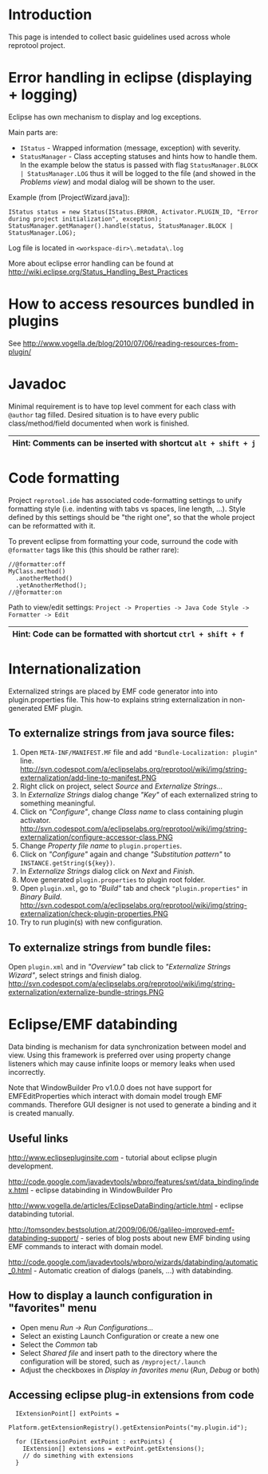 # Introduction #

This page is intended to collect basic guidelines used across whole reprotool project.



# Error handling in eclipse (displaying + logging) #

Eclipse has own mechanism to display and log exceptions.

Main parts are:
  * `IStatus` - Wrapped information (message, exception) with severity.
  * `StatusManager` - Class accepting statuses and hints how to handle them. In the example below the status is passed with flag `StatusManager.BLOCK | StatusManager.LOG` thus it will be logged to the file (and showed in the _Problems view_) and modal dialog will be shown to the user.

Example (from [ProjectWizard.java]):

```
IStatus status = new Status(IStatus.ERROR, Activator.PLUGIN_ID, "Error during project initialization", exception);
StatusManager.getManager().handle(status, StatusManager.BLOCK | StatusManager.LOG);
```

Log file is located in `<workspace-dir>\.metadata\.log`

More about eclipse error handling can be found at
http://wiki.eclipse.org/Status_Handling_Best_Practices

# How to access resources bundled in plugins #
See http://www.vogella.de/blog/2010/07/06/reading-resources-from-plugin/

# Javadoc #
Minimal requirement is to have top level comment for each class with `@author` tag filled.
Desired situation is to have every public class/method/field
documented when work is finished.

| Hint: Comments can be inserted with shortcut `alt + shift + j` |
|:---------------------------------------------------------------|

# Code formatting #
Project `reprotool.ide` has associated code-formatting settings to unify formatting style (i.e. indenting with tabs vs spaces, line length, ...). Style defined by this settings should be "the right one", so that the whole project can be reformatted with it.

To prevent eclipse from formatting your code, surround the code with `@formatter` tags like this (this should be rather rare):

```
//@formatter:off
MyClass.method()
  .anotherMethod()
  .yetAnotherMethod();
//@formatter:on
```

Path to view/edit settings:
`Project -> Properties -> Java Code Style -> Formatter -> Edit`

| Hint: Code can be formatted with shortcut `ctrl + shift + f` |
|:-------------------------------------------------------------|

# Internationalization #

Externalized strings are placed by EMF code generator into into plugin.properties file. This how-to explains string externalization in non-generated EMF plugin.

## To externalize strings from java source files: ##

  1. Open `META-INF/MANIFEST.MF` file and add `"Bundle-Localization: plugin"` line. http://svn.codespot.com/a/eclipselabs.org/reprotool/wiki/img/string-externalization/add-line-to-manifest.PNG
  1. Right click on project, select _Source_ and _Externalize Strings..._
  1. In _Externalize Strings_ dialog change _"Key"_ of each externalized string to something meaningful.
  1. Click on _"Configure"_, change _Class name_ to class containing plugin activator. http://svn.codespot.com/a/eclipselabs.org/reprotool/wiki/img/string-externalization/configure-accessor-class.PNG
  1. Change _Property file name_ to `plugin.properties`.
  1. Click on _"Configure"_ again and change _"Substitution pattern"_ to `INSTANCE.getString(${key})`.
  1. In _Externalize Strings_ dialog click on _Next_ and _Finish_.
  1. Move generated `plugin.properties` to plugin root folder.
  1. Open `plugin.xml`, go to _"Build"_ tab and check `"plugin.properties"` in _Binary Build_. http://svn.codespot.com/a/eclipselabs.org/reprotool/wiki/img/string-externalization/check-plugin-properties.PNG
  1. Try to run plugin(s) with new configuration.

## To externalize strings from bundle files: ##

Open `plugin.xml` and in _"Overview"_ tab click to _"Externalize Strings Wizard"_, select strings and finish dialog. http://svn.codespot.com/a/eclipselabs.org/reprotool/wiki/img/string-externalization/externalize-bundle-strings.PNG

# Eclipse/EMF databinding #
Data binding is mechanism for data synchronization between model and view. Using this framework is preferred over using property change listeners which may cause infinite loops or memory leaks when used incorrectly.

Note that WindowBuilder Pro v1.0.0 does not have support for EMFEditProperties which interact with domain model trough EMF commands. Therefore GUI designer is not used
to generate a binding and it is created manually.

## Useful links ##

http://www.eclipsepluginsite.com - tutorial about eclipse plugin development.

http://code.google.com/javadevtools/wbpro/features/swt/data_binding/index.html - eclipse databinding in WindowBuilder Pro

http://www.vogella.de/articles/EclipseDataBinding/article.html - eclipse databinding tutorial.

http://tomsondev.bestsolution.at/2009/06/06/galileo-improved-emf-databinding-support/ - series of blog posts about new EMF binding using EMF commands to interact with domain model.

http://code.google.com/javadevtools/wbpro/wizards/databinding/automatic_0.html - Automatic creation of dialogs (panels, ...) with databinding.

## How to display a launch configuration in "favorites" menu ##
  * Open menu _Run -> Run Configurations..._
  * Select an existing Launch Configuration or create a new one
  * Select the _Common_ tab
  * Select _Shared file_ and insert path to the directory where the configuration will be stored, such as `/myproject/.launch`
  * Adjust the checkboxes in _Display in favorites menu_ (_Run_, _Debug_ or both)

## Accessing eclipse plug-in extensions from code ##
```
  IExtensionPoint[] extPoints =
    Platform.getExtensionRegistry().getExtensionPoints("my.plugin.id");

  for (IExtensionPoint extPoint : extPoints) {
    IExtension[] extensions = extPoint.getExtensions();
    // do simething with extensions
  }
```